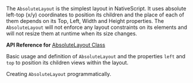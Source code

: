 The `AbsoluteLayout` is the simplest layout in NativeScript. 
It uses absolute left-top (x/y) coordinates to position its children and the place of each of them depends on its Top, Left, Width and Height properties. 
The `AbsoluteLayout` will not enforce any layout constraints on its elements and will not resize them at runtime when its size changes.

**API Reference for** [AbsoluteLayout Class](http://docs.nativescript.org/api-reference/modules/_ui_layouts_absolute_layout_.html)

Basic usage and definition of `AbsoluteLayout` and the properties `left` and `top` to position its children views within the layout.
<snippet id='absolute-layout-html'/>

Creating `AbsoluteLayout` programmatically.
<snippet id='absolute-layout-code-behind'/>